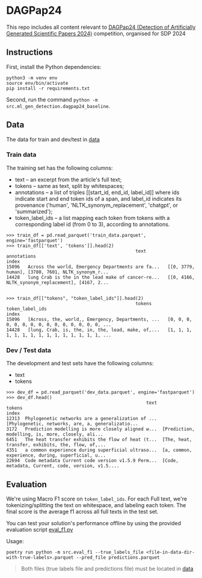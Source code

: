 # DAGPap24

This repo includes all content relevant to [DAGPap24 (Detection of Artificially Generated Scientific Papers 2024)](https://www.codabench.org/competitions/2431/#/pages-tab) competition, organised for SDP 2024

## Instructions

First, install the Python dependencies:

    python3 -m venv env
    source env/bin/activate
    pip install -r requirements.txt

Second, run the command `python -m src.ml_gen_detection.dagpap24_baseline`.
## Data

The data for train and dev/test in [data](data)

### Train data

The training set has the following columns:

- text – an excerpt from the article's full text;
- tokens – same as text, split by whitespaces;
- annotations – a list of triples [[start_id, end_id, label_id]] where ids indicate start and end token ids of a span, and label_id indicates its provenance ('human', 'NLTK_synonym_replacement', 'chatgpt', or 'summarized');
- token_label_ids – a list mapping each token from tokens with a corresponding label id (from 0 to 3), according to annotations.
```
>>> train_df = pd.read_parquet('train_data.parquet', engine='fastparquet')
>>> train_df[['text', 'tokens']].head(2)
	                                            text	                        annotations
index		
15096	Across the world, Emergency Departments are fa...	[[0, 3779, human], [3780, 7601, NLTK_synonym_r...
14428	lung Crab is the in the lead make of cancer-re...	[[0, 4166, NLTK_synonym_replacement], [4167, 2...


>>> train_df[["tokens", "token_label_ids"]].head(2)
	                                            tokens	                    token_label_ids
index		
15096	[Across, the, world,, Emergency, Departments, ...	[0, 0, 0, 0, 0, 0, 0, 0, 0, 0, 0, 0, 0, 0, 0, ...
14428	[lung, Crab, is, the, in, the, lead, make, of,...	[1, 1, 1, 1, 1, 1, 1, 1, 1, 1, 1, 1, 1, 1, 1, ...

```

### Dev / Test data

The development and test sets have the following columns:

- text
- tokens
```
>>> dev_df = pd.read_parquet('dev_data.parquet', engine='fastparquet')
>>> dev_df.head()
                                                    text                                             tokens
index                                                                                                      
12313  Phylogenetic networks are a generalization of ...  [Phylogenetic, networks, are, a, generalizatio...
3172   Prediction modelling is more closely aligned w...  [Prediction, modelling, is, more, closely, ali...
6451   The heat transfer exhibits the flow of heat (t...  [The, heat, transfer, exhibits, the, flow, of,...
4351   a common experience during superficial ultraso...  [a, common, experience, during, superficial, u...
22694  Code metadata Current code version v1.5.9 Perm...  [Code, metadata, Current, code, version, v1.5....
```

## Evaluation

We're using Macro F1 score on `token_label_ids`. For each Full text, we're tokenizing/splitting the text on whitespace, and labeling each token. The final score is the average f1 across all full texts in the test set.

You can test your solution's performance offline by using the provided evaluation script [eval_f1.py](src/eval_f1.py)

Usage:
```
poetry run python -m src.eval_f1 --true_labels_file <file-in-data-dir-with-true-labels>.parquet --pred_file predictions.parquet
```

> Both files (true labels file and predictions file) must be located in [data](data)

